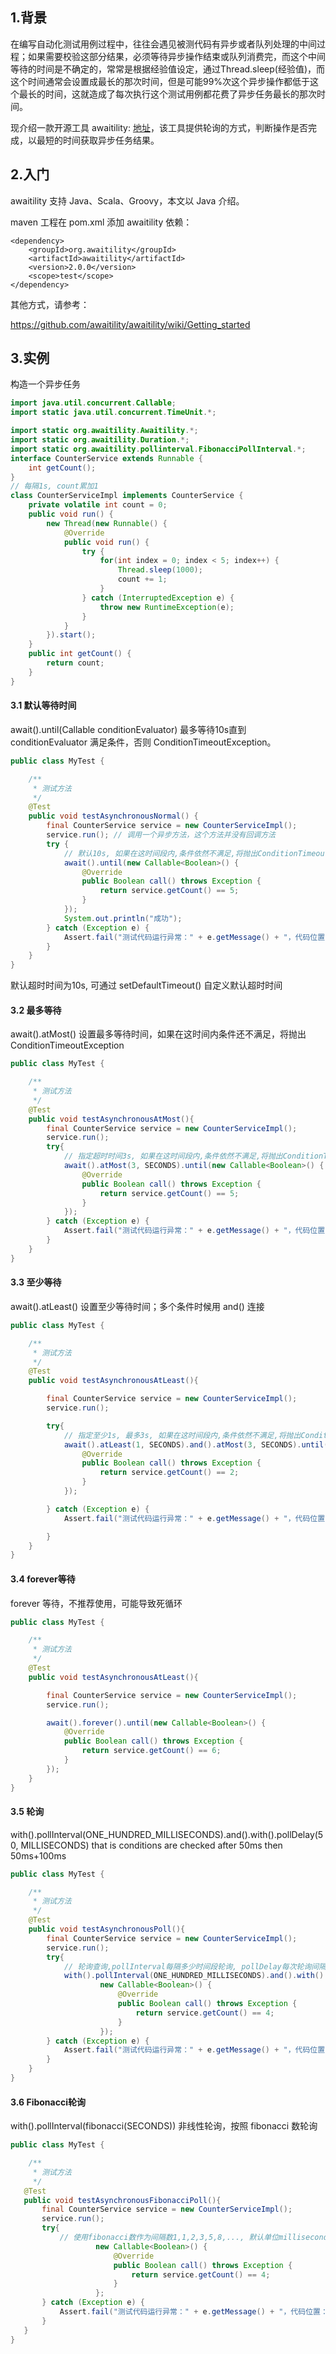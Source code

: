 ## 1.背景
在编写自动化测试用例过程中，往往会遇见被测代码有异步或者队列处理的中间过程；如果需要校验这部分结果，必须等待异步操作结束或队列消费完，而这个中间等待的时间是不确定的，常常是根据经验值设定，通过Thread.sleep(经验值)，而这个时间通常会设置成最长的那次时间，但是可能99%次这个异步操作都低于这个最长的时间，这就造成了每次执行这个测试用例都花费了异步任务最长的那次时间。

现介绍一款开源工具 awaitility: [地址](https://github.com/awaitility/awaitility)，该工具提供轮询的方式，判断操作是否完成，以最短的时间获取异步任务结果。

## 2.入门

awaitility 支持 Java、Scala、Groovy，本文以 Java 介绍。

maven 工程在 pom.xml 添加 awaitility 依赖：

```
<dependency>
    <groupId>org.awaitility</groupId>
    <artifactId>awaitility</artifactId>
    <version>2.0.0</version>
    <scope>test</scope>
</dependency>
```

其他方式，请参考：

https://github.com/awaitility/awaitility/wiki/Getting_started

## 3.实例

构造一个异步任务

```java
import java.util.concurrent.Callable;
import static java.util.concurrent.TimeUnit.*;

import static org.awaitility.Awaitility.*;
import static org.awaitility.Duration.*;
import static org.awaitility.pollinterval.FibonacciPollInterval.*;
interface CounterService extends Runnable {
    int getCount();
}
// 每隔1s, count累加1
class CounterServiceImpl implements CounterService {
    private volatile int count = 0;
    public void run() {
        new Thread(new Runnable() {
            @Override
            public void run() {
                try {
                    for(int index = 0; index < 5; index++) {
                        Thread.sleep(1000);
                        count += 1;
                    }
                } catch (InterruptedException e) {
                    throw new RuntimeException(e);
                }
            }
        }).start();
    }
    public int getCount() {
        return count;
    }
}   
```

#### 3.1 默认等待时间

await().until(Callable conditionEvaluator) 最多等待10s直到 conditionEvaluator 满足条件，否则 ConditionTimeoutException。

```java
public class MyTest {

    /**
     * 测试方法
     */
    @Test
    public void testAsynchronousNormal() {
        final CounterService service = new CounterServiceImpl();
        service.run(); // 调用一个异步方法，这个方法并没有回调方法
        try {
            // 默认10s, 如果在这时间段内,条件依然不满足,将抛出ConditionTimeoutException
            await().until(new Callable<Boolean>() {
                @Override
                public Boolean call() throws Exception {
                    return service.getCount() == 5;
                }
            });
            System.out.println("成功");
        } catch (Exception e) {
            Assert.fail("测试代码运行异常：" + e.getMessage() + "，代码位置：" + e.getStackTrace()[0].toString());
        }
    }
}
```

默认超时时间为10s, 可通过 setDefaultTimeout() 自定义默认超时时间


#### 3.2 最多等待

await().atMost() 设置最多等待时间，如果在这时间内条件还不满足，将抛出 ConditionTimeoutException

```java
public class MyTest {

    /**
     * 测试方法
     */
    @Test
    public void testAsynchronousAtMost(){
        final CounterService service = new CounterServiceImpl();
        service.run();
        try{
            // 指定超时时间3s, 如果在这时间段内,条件依然不满足,将抛出ConditionTimeoutException
            await().atMost(3, SECONDS).until(new Callable<Boolean>() {
                @Override
                public Boolean call() throws Exception {
                    return service.getCount() == 5;
                }
            });
        } catch (Exception e) {
            Assert.fail("测试代码运行异常：" + e.getMessage() + "，代码位置：" + e.getStackTrace()[0].toString());
        }
    }
}
```

#### 3.3 至少等待

await().atLeast() 设置至少等待时间；多个条件时候用 and() 连接

```java
public class MyTest {

    /**
     * 测试方法
     */
    @Test
    public void testAsynchronousAtLeast(){

        final CounterService service = new CounterServiceImpl();
        service.run();

        try{
            // 指定至少1s, 最多3s, 如果在这时间段内,条件依然不满足,将抛出ConditionTimeoutException
            await().atLeast(1, SECONDS).and().atMost(3, SECONDS).until(new Callable<Boolean>() {
                @Override
                public Boolean call() throws Exception {
                    return service.getCount() == 2;
                }
            });

        } catch (Exception e) {
            Assert.fail("测试代码运行异常：" + e.getMessage() + "，代码位置：" + e.getStackTrace()[0].toString());

        }
    }
}
```

#### 3.4 forever等待

forever 等待，不推荐使用，可能导致死循环

```java
public class MyTest {

    /**
     * 测试方法
     */
    @Test
    public void testAsynchronousAtLeast(){

        final CounterService service = new CounterServiceImpl();
        service.run();

        await().forever().until(new Callable<Boolean>() {
            @Override
            public Boolean call() throws Exception {
                return service.getCount() == 6;
            }
        });
    }
}
```

#### 3.5 轮询

with().pollInterval(ONE_HUNDRED_MILLISECONDS).and().with().pollDelay(50, MILLISECONDS) that is conditions are checked after 50ms then 50ms+100ms

```java
public class MyTest {

    /**
     * 测试方法
     */
    @Test
    public void testAsynchronousPoll(){
        final CounterService service = new CounterServiceImpl();
        service.run();
        try{
            // 轮询查询,pollInterval每隔多少时间段轮询, pollDelay每次轮询间隔时间
            with().pollInterval(ONE_HUNDRED_MILLISECONDS).and().with().pollDelay(50, MILLISECONDS).await("count is greater 3").until(
                    new Callable<Boolean>() {
                        @Override
                        public Boolean call() throws Exception {
                            return service.getCount() == 4;
                        }
                    });
        } catch (Exception e) {
            Assert.fail("测试代码运行异常：" + e.getMessage() + "，代码位置：" + e.getStackTrace()[0].toString());
        }
    }
}
```

#### 3.6 Fibonacci轮询

with().pollInterval(fibonacci(SECONDS)) 非线性轮询，按照 fibonacci 数轮询

```java
public class MyTest {

    /**
     * 测试方法
     */
   @Test
   public void testAsynchronousFibonacciPoll(){
       final CounterService service = new CounterServiceImpl();
       service.run();
       try{
           // 使用fibonacci数作为间隔数1,1,2,3,5,8,..., 默认单位milliseconds         with().pollInterval(fibonacci(SECONDS)).await("count is greater 3").until(
                   new Callable<Boolean>() {
                       @Override
                       public Boolean call() throws Exception {
                           return service.getCount() == 4;
                       }
                   };
       } catch (Exception e) {
           Assert.fail("测试代码运行异常：" + e.getMessage() + "，代码位置：" + e.getStackTrace()[0].toString());
       }
   }
}
```